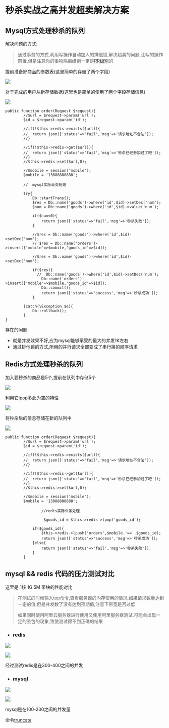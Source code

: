 # 秒杀实战之高并发超卖解决方案
## Mysql方式处理秒杀的队列
解决问题的方式:
>通过事务的方式,利用写操作自动加入的排他锁,解决超卖的问题,让写的操作前置,但是注意你的事物隔离级别一定是[RR级别](https://m.weibo.cn/status/4484672878342006?)的

提前准备好商品的参数表(这里简单的存储了两个字段)

![](pic/78dcd638.png)

对于完成的用户从新存储数据(这里也是简单的使用了两个字段存储信息)

![](pic/b669366f.png)


````
public function order(Request $request){
		//$url = $request->param('url');
		$id = $request->param('id');
		
		//if(!$this->redis->exists($url)){
		//	return json(['status'=>'fail','msg'=>'请求地址不合法']);
		//}
		
		//if(!$this->redis->get($url)){
		//	return json(['status'=>'fail','msg'=>'秒杀已经参加过了吧']);
		//}		
		//$this->redis->set($url,0);				
		
		//$mobile = session('mobile');		
		$mobile = '13888888888';

		//  mysql实际业务处理
		
		try{	
			Db::startTrans();
			$res = Db::name('goods')->where('id',$id)->setDec('num');
			$num = Db::name('goods')->where('id',$id)->value('num'); 		
	
			if($num<0){
				return json(['status'=>'fail','msg'=>'秒杀失败']);
			}
			
			//$res = Db::name('goods')->where('id',$id)->setDec('num');		
			// $res = Db::name('orders')->insert(['mobile'=>$mobile,'goods_id'=>$id]);
		
			//$res = Db::name('goods')->where('id',$id)->setDec('num');
	
			if($res){
			  //  Db::name('goods')->where('id',$id)->setDec('num');		
				Db::name('orders')->insert(['mobile'=>$mobile,'goods_id'=>$id]);
				Db::commit();
				return json(['status'=>'success','msg'=>'秒杀成功']);
			}
	
		}catch(\Exception $e){
			Db::rollback();
		}
}
````
存在的问题:
- 就是并发效果不好,应为mysql能够承受的最大的并发1K左右
- 通过排他锁的方式,所用的并行请求全部变成了串行换的顺序请求

## Redis方式处理秒杀的队列
加入要秒杀的商品是5个,提前在队列中存储5个

![](pic/d1cf8ed3.png)

利用它lpop多此为空的特性

![](pic/1e2b9567.png)

将秒杀后的信息存储在新的队列中

![](pic/ce410710.png)

````
public function order(Request $request){
		//$url = $request->param('url');
		$id = $request->param('id');
		
		//if(!$this->redis->exists($url)){
		//	return json(['status'=>'fail','msg'=>'请求地址不合法']);
		//}
		
		//if(!$this->redis->get($url)){
		//	return json(['status'=>'fail','msg'=>'秒杀已经参加过了吧']);
		//}		
		//$this->redis->set($url,0);				
		
		//$mobile = session('mobile');		
		$mobile = '13888888888';
		
                //redis实际业务处理

                 $goods_id = $this->redis->lpop('goods_id');
            
            if($goods_id){
                $this->redis->lpush('orders',$mobile.'=='.$goods_id);
                return json(['status'=>'success','msg'=>'秒杀成功']);
            }else{
                return json(['status'=>'fail','msg'=>'秒杀失败']);
            }
        }  
````

## mysql && redis 代码的压力测试对比
这里是 1核 1G 5M 带块的性能对比
>在测试的时候输入top命令,查看服务器的内存使用的情况,如果请求数量达到一定的值,但是并发数了没有达到预期值,注意下带宽是否过低
>
>如果同时使用阿里云服务器进行使用又使用阿里服务器测试,可能会出现一定的丢包的现象,致使测试得不到正确的结果

- ### redis 

![](pic/3106caff.png)

![](pic/a4318110.png)

经过测试redis是在300-400之间的并发   

- ### mysql

![](pic/baf56e44.png)

![](pic/2464bc5f.png)

mysql是在100-200之间的并发量

命令[truncate](https://blog.csdn.net/nangeali/article/details/73620044)

